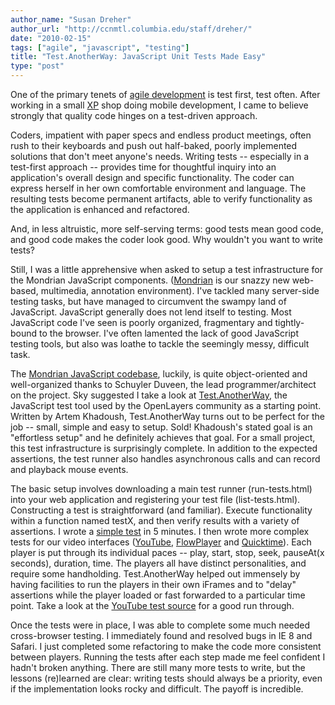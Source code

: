 ```yaml
---
author_name: "Susan Dreher"
author_url: "http://ccnmtl.columbia.edu/staff/dreher/"
date: "2010-02-15"
tags: ["agile", "javascript", "testing"]
title: "Test.AnotherWay: JavaScript Unit Tests Made Easy"
type: "post"
---
```


<p>One of the primary tenets of <a href="http://en.wikipedia.org/wiki/Agile_software_development">agile development</a> is test first, test often. After working in a small <a href="http://www.extremeprogramming.org/">XP</a> shop doing mobile development, I came to believe strongly that quality code hinges on a test-driven approach. </p>

<p>Coders, impatient with paper specs and endless product meetings, often rush to their keyboards and push out half-baked, poorly implemented solutions that don't meet anyone's needs. Writing tests -- especially in a test-first approach -- provides time for thoughtful inquiry into an application's overall design and specific functionality. The coder can express herself in her own comfortable environment and language. The resulting tests become permanent artifacts, able to verify functionality as the application is enhanced and refactored. </p>

<p>And, in less altruistic, more self-serving terms: good tests mean good code, and good code makes the coder look good. Why wouldn't you want to write tests?</p>

<p>Still, I was a little apprehensive when asked to setup a test infrastructure for the Mondrian JavaScript components. (<a href="http://ccnmtl.columbia.edu/compiled/projects/composition_with_video_images.html">Mondrian</a> is our snazzy new web-based, multimedia, annotation environment). I've tackled many server-side testing tasks, but have managed to circumvent the swampy land of JavaScript. JavaScript generally does not lend itself to testing. Most JavaScript code I've seen is poorly organized, fragmentary and tightly-bound to the browser. I've often lamented the lack of good JavaScript testing tools, but also was loathe to tackle the seemingly messy, difficult task.</p>

<p>The <a href="http://github.com/ccnmtl/SherdJS">Mondrian JavaScript codebase</a>, luckily, is quite object-oriented and well-organized thanks to Schuyler Duveen, the lead programmer/architect on the project. Sky suggested I take a look at <a href="http://www.openjsan.org/src/a/ar/artemkhodush/Test.AnotherWay-0.51/doc/doc.html">Test.AnotherWay</a>, the JavaScript test tool used by the OpenLayers community as a starting point. Written by Artem Khadoush, Test.AnotherWay turns out to be perfect for the job -- small, simple and easy to setup. Sold! Khadoush's stated goal is an "effortless setup" and he definitely achieves that goal. For a small project, this test infrastructure is surprisingly complete. In addition to the expected assertions, the test runner also handles asynchronous calls and can record and playback mouse events.</p>

<p>The basic setup involves downloading a main test runner (run-tests.html) into your web application and registering your test file (list-tests.html). Constructing a test is straightforward (and familiar). Execute functionality within a function named testX, and then verify results with a variety of assertions. I wrote a <a href="http://github.com/ccnmtl/SherdJS/blob/master/tests/test-example.html">simple test</a> in 5 minutes. I then wrote more complex tests for our video interfaces (<a href="http://www.youtube.com">YouTube</a>, <a href="http://flowplayer.org">FlowPlayer</a> and <a href="http://www.apple.com/quicktime/">Quicktime</a>). Each player is put through its individual paces -- play, start, stop, seek, pauseAt(x seconds), duration, time. The players all have distinct personalities, and require some handholding. Test.AnotherWay helped out immensely by having facilities to run the players in their own iFrames and to "delay" assertions while the player loaded or fast forwarded to a particular time point. Take a look at the <a href="http://github.com/ccnmtl/SherdJS/blob/master/tests/video/test-youtube.html">YouTube test source</a> for a good run through.</p>

<p>Once the tests were in place, I was able to complete some much needed cross-browser testing. I immediately found and resolved bugs in IE 8 and Safari. I just completed some refactoring to make the code more consistent between players. Running the tests after each step made me feel confident I hadn't broken anything. There are still many more tests to write, but the lessons (re)learned are clear: writing tests should always be a priority, even if the implementation looks rocky and difficult. The payoff is incredible. </p>
